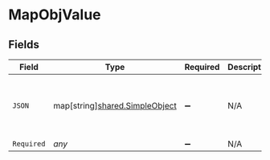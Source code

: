 # MapObjValue


## Fields

| Field                                                                        | Type                                                                         | Required                                                                     | Description                                                                  | Example                                                                      |
| ---------------------------------------------------------------------------- | ---------------------------------------------------------------------------- | ---------------------------------------------------------------------------- | ---------------------------------------------------------------------------- | ---------------------------------------------------------------------------- |
| `JSON`                                                                       | map[string][shared.SimpleObject](../../../pkg/models/shared/simpleobject.md) | :heavy_minus_sign:                                                           | N/A                                                                          | {<br/>"mapElem1": "...",<br/>"mapElem2": "..."<br/>}                         |
| `Required`                                                                   | *any*                                                                        | :heavy_minus_sign:                                                           | N/A                                                                          |                                                                              |